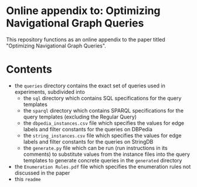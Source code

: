 # Online appendix to: Optimizing Navigational Graph Queries
This repository functions as an online appendix to the paper titled "Optimizing Navigational Graph Queries".

# Contents
+ the `queries` directory contains the exact set of queries used in experiments, subdivided into
  - the `sql` directory which contains SQL specifications for the query templates
  - the `sparql` directory which contains SPARQL specifications for the query templates (excluding the Regular Query)
  - the `dbpedia_instances.csv` file which specifies the values for edge labels and filter constants for the queries on DBPedia
  - the `string_instances.csv` file which specifies the values for edge labels and filter constants for the queries on StringDB
  - the `generate.py` file which can be run (run instructions in its comments) to substitute values from the instance files into the query templates to generate concrete queries in the `generated` directory
+ the `Enumeration Rules.pdf` file which specifies the enumeration rules not discussed in the paper
+ this `readme`
  
